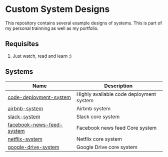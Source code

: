 # Custom System Designs

This repository contains several example designs of systems. This is part of my personal 
trainning as well as my portfolio.

## Requisites
1. Just watch, read and learn :)


## Systems

| Name    | Description |
|---------|-------------|
| [code-deployment-system](https://github.com/LuisEspinosa7/custom-system-designs/tree/main/code-deployment-system) | Highly available code deployment system |
| [airbnb-system](https://github.com/LuisEspinosa7/custom-system-designs/tree/main/airbnb-system) | Airbnb system |
| [slack-system](https://github.com/LuisEspinosa7/custom-system-designs/tree/main/slack-system) | Slack core system |
| [facebook-news-feed-system](https://github.com/LuisEspinosa7/custom-system-designs/tree/main/facebook-news-feed) | Facebook news feed Core system |
| [netflix-system](https://github.com/LuisEspinosa7/custom-system-designs/tree/main/netflix-system) | Netflix core system |
| [google-drive-system](https://github.com/LuisEspinosa7/custom-system-designs/tree/main/google-drive-system) | Google Drive core system |


